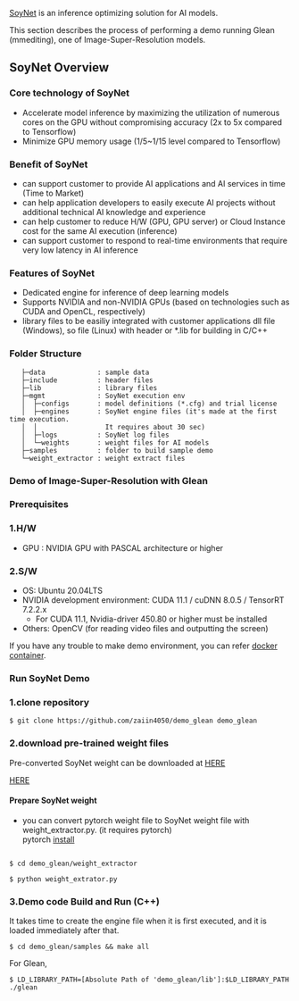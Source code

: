 [SoyNet](https://soynet.io/) is an inference optimizing solution for AI models.

This section describes the process of performing a demo running Glean (mmediting), one of Image-Super-Resolution models.

## SoyNet Overview

### Core technology of SoyNet

- Accelerate model inference by maximizing the utilization of numerous cores on the GPU without compromising accuracy (2x to 5x compared to Tensorflow)
- Minimize GPU memory usage (1/5~1/15 level compared to Tensorflow)

### Benefit of SoyNet

- can support customer to  provide AI applications and AI services in time (Time to Market)
- can help application developers to easily execute AI projects without additional technical AI knowledge and experience
- can help customer to reduce H/W (GPU, GPU server) or Cloud Instance cost for the same AI execution (inference)
- can support customer to respond to real-time environments that require very low latency in AI inference

### Features of SoyNet

- Dedicated engine for inference of deep learning models
- Supports NVIDIA and non-NVIDIA GPUs (based on technologies such as CUDA and OpenCL, respectively)
- library files to be easiliy integrated with customer applications
dll file (Windows), so file (Linux) with header or *.lib for building in C/C++

### Folder Structure

```
   ├─data             : sample data
   ├─include          : header files
   ├─lib              : library files
   ├─mgmt             : SoyNet execution env
   │  ├─configs       : model definitions (*.cfg) and trial license
   │  ├─engines       : SoyNet engine files (it's made at the first time execution.
   │  │                 It requires about 30 sec)
   │  ├─logs          : SoyNet log files
   │  └─weights       : weight files for AI models
   ├─samples          : folder to build sample demo 
   └─weight_extractor : weight extract files

```

### Demo of Image-Super-Resolution with Glean 

### Prerequisites

### 1.H/W

- GPU : NVIDIA GPU with PASCAL architecture or higher

### 2.S/W

- OS: Ubuntu 20.04LTS
- NVIDIA development environment: CUDA 11.1 / cuDNN 8.0.5 / TensorRT 7.2.2.x
    - For CUDA 11.1, Nvidia-driver 450.80 or higher must be installed
- Others: OpenCV (for reading video files and outputting the screen)

If you have any trouble to make demo environment, you can refer [docker container](https://github.com/zaiin4050/demo_docker_img).

### Run SoyNet Demo

### 1.clone repository

```
$ git clone https://github.com/zaiin4050/demo_glean demo_glean
```

### 2.download pre-trained weight files

Pre-converted SoyNet weight can be downloaded at [HERE](https://github.com/zaiin4050/demo_glean/releases/tag/v0.1)

[HERE](https://github.com/zaiin4050/demo_glean/releases/download/v0.1/glean.weights)

#### Prepare SoyNet weight
* you can convert pytorch weight file to SoyNet weight file with weight_extractor.py. (it requires pytorch)  
  pytorch [install](https://pytorch.org/get-started/previous-versions/) 
```

$ cd demo_glean/weight_extractor

$ python weight_extrator.py

```

### 3.Demo code Build and Run (C++)

It takes time to create the engine file when it is first executed, and it is loaded immediately after that.

```
$ cd demo_glean/samples && make all
```

For Glean,

```
$ LD_LIBRARY_PATH=[Absolute Path of 'demo_glean/lib']:$LD_LIBRARY_PATH ./glean
```
